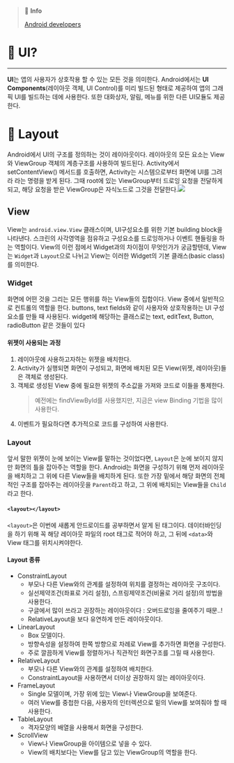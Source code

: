 <!-- title: UI : view, widget, layout -->
> 📘 **Info**
> 
> [Android developers](https://developer.android.com/guide/topics/ui?hl=ko)


# 🧨 UI?
---
**UI**는 앱의 사용자가 상호작용 할 수 있는 모든 것을 의미한다. Android에서는 **UI Components**(레이아웃 객체, UI Control)를 미리 빌드된 형태로 제공하여 앱의 그래픽 UI를 빌드하는 데에 사용한다. 또한 대화상자, 알림, 메뉴를 위한 다른 UI모듈도 제공한다.

# 📐 Layout
Android에서 UI의 구조를 정의하는 것이 레이아웃이다. 레이아웃의 모든 요소는 View와 ViewGroup 객체의 계층구조를 사용하여 빌드된다. Activity에서 setContentView() 메서드를 호출하면, Activity는 시스템으로부터 화면에 UI를 그려라 라는 명령을 받게 된다. 그때 root에 있는 ViewGroup부터 드로잉 요청을 전달하게 되고, 해당 요청을 받은 ViewGroup은 자식노드로 그것을 전달한다.![](https://developer.android.com/images/viewgroup_2x.png?hl=ko)

## View
View는 `android.view.View` 클래스이며, UI구성요소를 위한 기본 building block을 나타낸다. 스크린의 사각영역을 점유하고 구성요소를 드로잉하거나 이벤트 핸들링을 하는 역할이다. View의 이런 점에서 Widget과의 차이점이 무엇인가가 궁금할텐데, View는 `Widget`과 `Layout`으로 나뉘고 View는 이러한 Widget의 기본 클래스(basic class)를 의미한다.
### Widget
화면에 어떤 것을 그리는 모든 행위를 하는 View들의 집합이다. View 중에서 일반적으로 컨트롤의 역할을 한다. buttons, text fields와 같이 사용자와 상호작용하는 UI 구성요소를 만들 때 사용된다.
widget에 해당하는 클래스로는 text, editText, Button, radioButton 같은 것들이 있다
#### 위젯이 사용되는 과정
1. 레이아웃에 사용하고자하는 위젯을 배치한다.
2. Activity가 실행되면 화면이 구성되고, 화면에 배치된 모든 View(위젯, 레이아웃)들은 객체로 생성된다.
3. 객체로 생성된 View 중에 필요한 위젯의 주소값을 가져와 코드로 이들을 통제한다.
    > 예전에는 findViewById를 사용했지만, 지금은 view Binding 기법을 많이 사용한다.
4. 이벤트가 필요하다면 추가적으로 코드를 구성하여 사용한다.
### Layout
앞서 말한 위젯이 눈에 보이는 View를 말하는 것이었다면, `Layout`은 눈에 보이지 않지만 화면의 틀을 잡아주는 역할을 한다. Android는 화면을 구성하기 위해 먼저 레이아웃을 배치하고 그 위에 다른 View들을 배치하게 된다. 또한 가장 밑에서 해당 화면의 전체적인 구조를 잡아주는 레이아웃을 `Parent`라고 하고, 그 위에 배치되는 View들을 `Child`라고 한다.

#### `<layout></layout>`
`<layout>`은 이번에 새롭게 안드로이드를 공부하면서 알게 된 태그이다.
데이터바인딩을 하기 위해 꼭 해당 레이아웃 파일의 root 태그로 적어야 하고, 그 뒤에 `<data>`와 View 태그를 위치시켜야한다.

#### Layout 종류
- ConstraintLayout
  - 부모나 다른 View와의 관계를 설정하여 위치를 결정하는 레이아웃 구조이다.
  - 실선제약조건(좌표로 거리 설정), 스프링제약조건(비율로 거리 설정)의 방법을 사용한다.
  - 구글에서 많이 쓰라고 권장하는 레이아웃이다 : 오버드로잉을 줄여주기 때문..!
  - RelativeLayout을 보다 유연하게 만든 레이아웃이다.
- LinearLayout
  - Box 모델이다.
  - 방향속성을 설정하여 한쪽 방향으로 차례로 View를 추가하면 화면을 구성한다.
  - 주로 깔끔하게 View를 정렬하거나 직관적인 화면구조를 그릴 때 사용한다.
- RelativeLayout
  - 부모나 다른 View와의 관계를 설정하여 배치한다.
  - ConstraintLayout을 사용하면서 더이상 권장하지 않는 레이아웃이다.
- FrameLayout
  - Single 모델이며, 가장 위에 있는 View나 ViewGroup을 보여준다.
  - 여러 View를 중첩한 다음, 사용자의 인터렉션으로 밑의 View를 보여줘야 할 때 사용한다.
- TableLayout
  - 격자모양의 배열을 사용해서 화면을 구성한다.
- ScrollView
  - View나 ViewGroup을 아이템으로 넣을 수 있다.
  - View의 배치보다는 View를 담고 있는 ViewGroup의 역할을 한다.